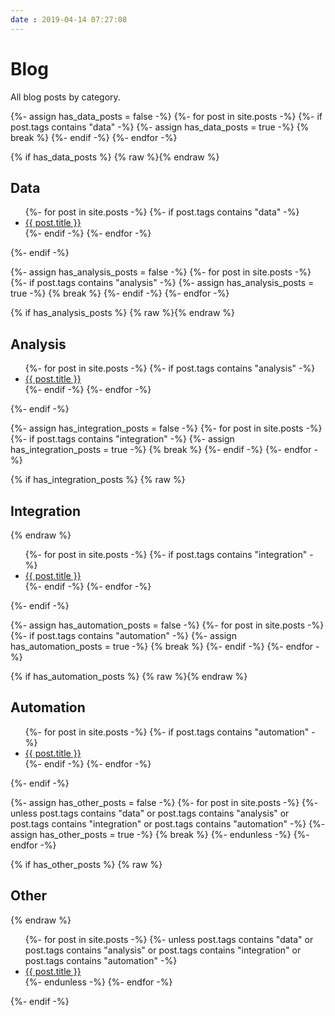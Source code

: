 ```yaml
---
date : 2019-04-14 07:27:08
---
```

# Blog

All blog posts by category.

<!--- Data --->
{%- assign has_data_posts = false -%}
{%- for post in site.posts -%}
    {%- if post.tags contains "data" -%}
        {%- assign has_data_posts = true -%}
        {% break %}
    {%- endif -%}
{%- endfor -%}

{% if has_data_posts %}
{% raw %}<a name="data"></a>{% endraw %}
<h2>Data</h2>
<ul class="posts">
{%- for post in site.posts -%}
{%- if post.tags contains "data" -%}
<li><a href="{{ post.id }}">{{ post.title }}</a></li>
{%- endif -%}
{%- endfor -%}
</ul>
{%- endif -%}

<!--- Analysis --->
{%- assign has_analysis_posts = false -%}
{%- for post in site.posts -%}
    {%- if post.tags contains "analysis" -%}
        {%- assign has_analysis_posts = true -%}
        {% break %}
    {%- endif -%}
{%- endfor -%}

{% if has_analysis_posts %}
{% raw %}<a name="analysis"></a>{% endraw %}
<h2>Analysis</h2>
<ul class="posts">
{%- for post in site.posts -%}
{%- if post.tags contains "analysis" -%}
<li><a href="{{ post.id }}">{{ post.title }}</a></li>
{%- endif -%}
{%- endfor -%}
</ul>
{%- endif -%}

<!--- Integration --->
{%- assign has_integration_posts = false -%}
{%- for post in site.posts -%}
    {%- if post.tags contains "integration" -%}
        {%- assign has_integration_posts = true -%}
        {% break %}
    {%- endif -%}
{%- endfor -%}

{% if has_integration_posts %}
{% raw %}<a name="integration"><h2>Integration</h2></a>{% endraw %}
<ul class="posts">
{%- for post in site.posts -%}
{%- if post.tags contains "integration" -%}
<li><a href="{{ post.id }}">{{ post.title }}</a></li>
{%- endif -%}
{%- endfor -%}
</ul>
{%- endif -%}

<!--- Automation --->
{%- assign has_automation_posts = false -%}
{%- for post in site.posts -%}
    {%- if post.tags contains "automation" -%}
        {%- assign has_automation_posts = true -%}
        {% break %}
    {%- endif -%}
{%- endfor -%}

{% if has_automation_posts %}
{% raw %}<a name="automation"></a>{% endraw %}
<h2>Automation</h2>
<ul class="posts">
{%- for post in site.posts -%}
{%- if post.tags contains "automation" -%}
<li><a href="{{ post.id }}">{{ post.title }}</a></li>
{%- endif -%}
{%- endfor -%}
</ul>
{%- endif -%}

<!--- Other --->
{%- assign has_other_posts = false -%}
{%- for post in site.posts -%}
    {%- unless post.tags contains "data" or post.tags contains "analysis" or post.tags contains "integration" or post.tags contains "automation" -%}
        {%- assign has_other_posts = true -%}
        {% break %}
    {%- endunless -%}
{%- endfor -%}

{% if has_other_posts %}
{% raw %}<h2>Other</h2>{% endraw %}
<ul class="posts">
{%- for post in site.posts -%}
{%- unless post.tags contains "data" or post.tags contains "analysis" or post.tags contains "integration" or post.tags contains "automation" -%}
<li><a href="{{ post.id }}">{{ post.title }}</a></li>
{%- endunless -%}
{%- endfor -%}
</ul>
{%- endif -%}
